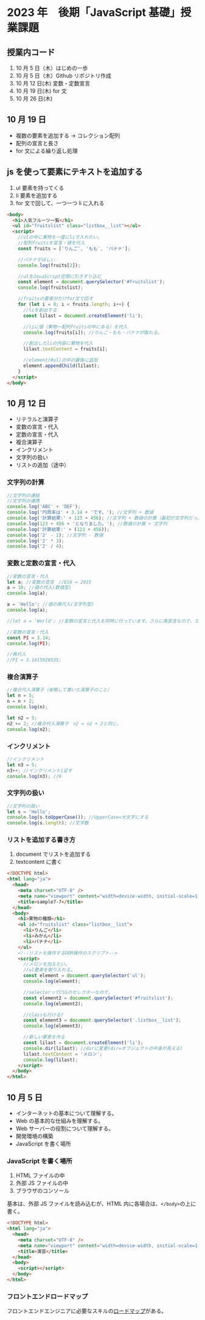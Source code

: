 # 2023 年　後期「JavaScript 基礎」授業課題

## 授業内コード

1. 10 月 5 日（木）はじめの一歩
2. 10 月 5 日（木）Github リポジトリ作成
3. 10 月 12 日(木) 変数・定数宣言
4. 10 月 19 日(木) for 文
5. 10 月 26 日(木)

## 10 月 19 日

- 複数の要素を追加する → コレクション配列
- 配列の宣言と長さ
- for 文による繰り返し処理

## js を使って要素にテキストを追加する

1. ul 要素を持ってくる
1. li 要素を追加する
1. for 文で回して、一つ一つ li に入れる

```html
<body>
  <h1>人気フルーツ一覧</h1>
  <ul id="fruitslist" class="listbox__list"></ul>
  <script>
    //ulの中に果物を一度にliで入れたい。
    //配列fruitsを宣言・値を代入
    const fruits = ['りんご', 'もも', 'バナナ'];

    //バナナがほしい
    console.log(fruits[2]);

    //ulをJavaScript空間に引きずり込む
    const element = document.querySelector('#fruitslist');
    console.log(fruitslist);

    //fruitsの要素分だけfor文で回す
    for (let i = 0; i < fruits.length; i++) {
      //liを創出する
      const lilast = document.createElement('li');

      //liに値（果物ー配列fruitsの中にある）を代入
      console.log(fruits[i]); //りんご・もも・バナナが取れる。

      //創出したliの内容に果物を代入
      lilast.textContent = fruits[i];

      //element(#ul)の中の最後に追加
      element.appendChild(lilast);
    }
  </script>
</body>
```

## 10 月 12 日

- リテラルと演算子
- 変数の宣言・代入
- 定数の宣言・代入
- 複合演算子
- インクリメント
- 文字列の扱い
- リストの追加（途中）

### 文字列の計算

```js
//文字列の連結
//文字列の連携
console.log('ABC' + 'DEF');
console.log('円周率は' + 3.14 + 'です。'); //文字列 + 数値
console.log('計算結果:' + 123 + 456); //文字列 + 数値の計算（最初が文字列だったら後ろも文字列になる）
console.log(123 + 456 + 'となりました。'); //数値の計算 + 文字列
console.log('計算結果:' + (123 + 456));
console.log('2' - 1); //文字列 - 数値
console.log('2' * 3);
console.log('2' / 4);
```

### 変数と定数の宣言・代入

```js
//変数の宣言・代入
let a; //変数の宣言　//ES6 = 2015
a = 10; //値の代入(数値型)
console.log(a);

a = 'Hello'; //値の再代入(文字列型)
console.log(a);

//let a = 'World'; //変数の宣言と代入を同時に行っています。さらに再宣言なので、エターとなります。

//変数の宣言・代入
const PI = 3.14;
console.log(PI);

//再代入
//PI = 3.1415926535;
```

### 複合演算子

```js
//複合代入演算子（省略して書いた演算子のこと）
let n = 5;
n = n + 2;
console.log(n);

let n2 = 5;
n2 += 2; //複合代入演算子　n2 = n2 + 2と同じ。
console.log(n2);
```

### インクリメント

```js
//インクリメント
let n3 = 5;
n3++; //インクリメント1足す
console.log(n3); //6
```

### 文字列の扱い

```js
//文字列の扱い
let s = 'Hello';
console.log(s.toUpperCase()); //UpperCase=大文字にする
console.log(s.length); //文字数
```

### リストを追加する書き方　

1. document でリストを追加する
1. textcontent に書く

```html
<!DOCTYPE html>
<html lang="ja">
  <head>
    <meta charset="UTF-8" />
    <meta name="viewport" content="width=device-width, initial-scale=1.0" />
    <title>sample7-7</title>
  </head>
  <body>
    <h1>果物の種類</h1>
    <ul id="fruitslist" class="listbox__list">
      <li>りんご</li>
      <li>みかん</li>
      <li>バナナ</li>
    </ul>
    <!--リストを操作するDOM操作のスクリプト-->
    <script>
      //メロンを加えたい。
      //ul要素を取り入れる。
      const element = document.querySelector('ul');
      console.log(element);

      //selectorってCSSのセレクターなので、
      const element2 = document.querySelector('#fruitslist');
      console.log(element2);

      //classも行ける?
      const element3 = document.querySelector('.listbox__list');
      console.log(element3);

      //新しい要素を作る
      const lilast = document.createElement('li');
      console.dir(lilast); //dirに変更(dir=オブジェクトの中身が見える)
      lilast.textContent = 'メロン';
      console.log(lilast);
    </script>
  </body>
</html>
```

## 10 月 5 日

- インターネットの基本について理解する。
- Web の基本的な仕組みを理解する。
- Web サーバーの役割について理解する。
- 開発環境の構築
- JavaScript を書く場所

### JavaScript を書く場所

1. HTML ファイルの中
1. 外部 JS ファイルの中
1. ブラウザのコンソール

基本は、外部 JS ファイルを読み込むが、HTML 内に各場合は、`</body>`の上に書く。

```html
<!DOCTYPE html>
<html lang="ja">
  <head>
    <meta charset="UTF-8" />
    <meta name="viewport" content="width=device-width, initial-scale=1.0" />
    <title>演習</title>
  </head>
  <body>
    <script></script>
  </body>
</html>
```

### フロントエンドロードマップ

フロントエンドエンジニアに必要なスキルの[ロードマップ](https://roadmap.sh/frontend)がある。
